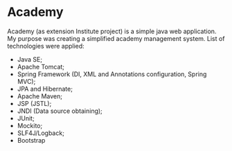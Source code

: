 # Academy
Academy (as extension Institute project) is a simple java web application.
My purpose was creating a simplified academy management system.
List of technologies were applied:
- Java SE;
- Apache Tomcat;
- Spring Framework (DI, XML and Annotations configuration, Spring MVC);
- JPA and Hibernate;
- Apache Maven;
- JSP (JSTL);
- JNDI (Data source obtaining);
- JUnit;
- Mockito;
- SLF4J/Logback;
- Bootstrap